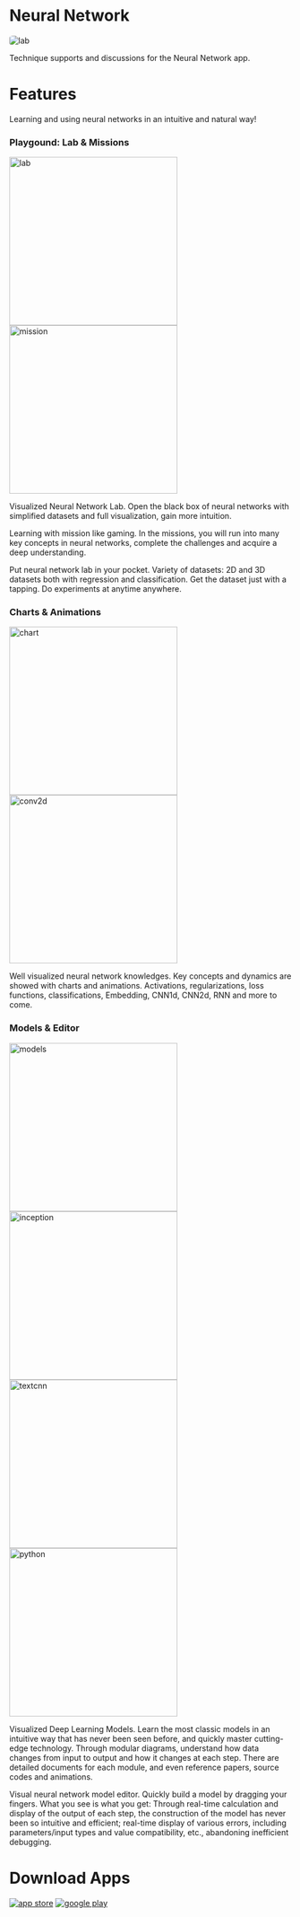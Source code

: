 # Neural Network
<img alt="lab" src="https://user-images.githubusercontent.com/79819665/109740293-032f1f80-7c06-11eb-8149-bc0f5c6a4011.png" style="border-radius:20%;">

Technique supports and discussions for the Neural Network app.

# Features
Learning and using neural networks in an intuitive and natural way!

### Playgound: Lab & Missions
<img alt="lab" src="https://user-images.githubusercontent.com/79819665/109741305-bfd5b080-7c07-11eb-94fe-5c6c2b633b7e.png" width="300"> <img alt="mission" src="https://user-images.githubusercontent.com/79819665/109741095-5b1a5600-7c07-11eb-893a-08fec2400f72.png" width="300"> 

Visualized Neural Network Lab. Open the black box of neural networks with simplified datasets and full visualization, gain more intuition.

Learning with mission like gaming. In the missions, you will run into many key concepts in neural networks, complete the challenges and acquire a deep understanding.

Put neural network lab in your pocket. Variety of datasets: 2D and 3D datasets both with regression and classification. Get the dataset just with a tapping. Do experiments at anytime anywhere.

### Charts & Animations
<img alt="chart" src="https://user-images.githubusercontent.com/79819665/109740979-2c03e480-7c07-11eb-82bf-83f941acdef3.png" width="300"> <img alt="conv2d" src="https://user-images.githubusercontent.com/79819665/109741186-8604aa00-7c07-11eb-86fd-925234614fdf.png" width="300"> 

Well visualized neural network knowledges. Key concepts and dynamics are showed with charts and animations. Activations, regularizations, loss functions, classifications, Embedding, CNN1d, CNN2d, RNN and more to come.

### Models & Editor
<img alt="models" src="https://user-images.githubusercontent.com/79819665/109741088-581f6580-7c07-11eb-9f91-fb7711119ca1.png" width="300"> <img alt="inception" src="https://user-images.githubusercontent.com/79819665/109741192-88670400-7c07-11eb-95a4-ea90fba81007.png" width="300"> <img alt="textcnn" src="https://user-images.githubusercontent.com/79819665/109741161-79805180-7c07-11eb-9149-f197f715ed7f.png" width="300"> <img alt="python" src="https://user-images.githubusercontent.com/79819665/109740535-61f49900-7c06-11eb-947d-553f31d9a65a.png" width="300">

Visualized Deep Learning Models. Learn the most classic models in an intuitive way that has never been seen before, and quickly master cutting-edge technology. Through modular diagrams, understand how data changes from input to output and how it changes at each step. There are detailed documents for each module, and even reference papers, source codes and animations.

Visual neural network model editor. Quickly build a model by dragging your fingers. What you see is what you get: Through real-time calculation and display of the output of each step, the construction of the model has never been so intuitive and efficient; real-time display of various errors, including parameters/input types and value compatibility, etc., abandoning inefficient debugging.

# Download Apps
[![app store](https://user-images.githubusercontent.com/79819665/109643493-426e5980-7b8f-11eb-8e33-7d95398f2a4e.png)](https://apps.apple.com/app/neural-network/id1529389288)
[![google play](https://user-images.githubusercontent.com/79819665/109643151-cc69f280-7b8e-11eb-9f2a-d01d34d84905.png)](https://play.google.com/store/apps/details?id=com.jerryjee.nn)
